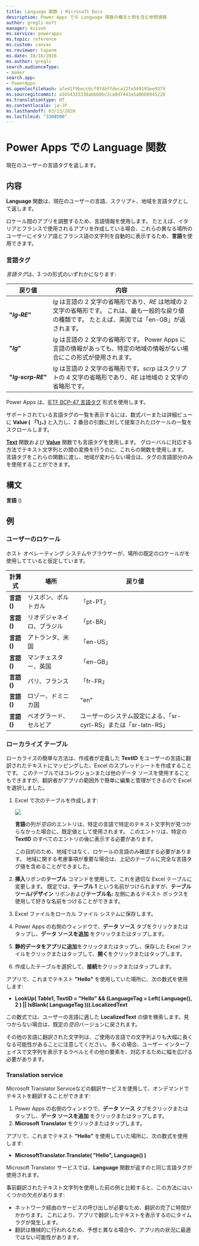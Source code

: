 ```yaml
---
title: Language 関数 | Microsoft Docs
description: Power Apps での Language 関数の構文と例を含む参照情報
author: gregli-msft
manager: kvivek
ms.service: powerapps
ms.topic: reference
ms.custom: canvas
ms.reviewer: tapanm
ms.date: 10/16/2016
ms.author: gregli
search.audienceType:
- maker
search.app:
- PowerApps
ms.openlocfilehash: a7e41f9becc6cf974bffdeca127e549191ee9379
ms.sourcegitcommit: a1b54333338abbb0bc3ca0d7443a5a06b8945228
ms.translationtype: HT
ms.contentlocale: ja-JP
ms.lasthandoff: 03/13/2020
ms.locfileid: "3308500"
---
```

# <a name="language-function-in-power-apps"></a>Power Apps での Language 関数
現在のユーザーの言語タグを返します。

## <a name="description"></a>内容
**Language** 関数は、現在のユーザーの言語、スクリプト、地域を言語タグとして返します。

ロケール間のアプリを調整するため、言語情報を使用します。  たとえば、イタリアとフランスで使用されるアプリを作成している場合、これらの異なる場所のユーザーにイタリア語とフランス語の文字列を自動的に表示するため、**言語**を使用できます。 

### <a name="language-tags"></a>言語タグ
*言語タグ*は、3 つの形式のいずれかになります:

| 戻り値 | 内容 |
| --- | --- |
| **"*lg&#8209;RE*"** |*lg* は言語の 2 文字の省略形であり、*RE* は地域の 2 文字の省略形です。  これは、最も一般的な戻り値の種類です。  たとえば、英国では「en-GB」が返されます。 |
| **"*lg*"** |*lg* は言語の 2 文字の省略形です。  Power Apps に言語の情報があっても、特定の地域の情報がない場合にこの形式が使用されます。 |
| **"*lg&#8209;scrp&#8209;RE*"** |*lg* は言語の 2 文字の省略形です。*scrp* はスクリプトの 4 文字の省略形であり、*RE* は地域の 2 文字の省略形です。 |

Power Apps は、[IETF BCP-47 言語タグ](https://tools.ietf.org/html/bcp47) 形式を使用します。  

サポートされている言語タグの一覧を表示するには、数式バーまたは詳細ビューに **Value ( 「1」、)** と入力し、2 番目の引数に対して提案されたロケールの一覧をスクロールします。  

**[Text](function-text.md)** 関数および **[Value](function-value.md)** 関数でも言語タグを使用します。  グローバルに対応する方法でテキスト文字列との間の変換を行うのに、これらの関数を使用します。  言語タグをこれらの関数に渡し、地域が変わらない場合は、タグの言語部分のみを使用することができます。

## <a name="syntax"></a>構文
**言語** ()

## <a name="examples"></a>例
### <a name="users-locale"></a>ユーザーのロケール
ホスト オペレーティング システムやブラウザーが、場所の既定のロケールがを使用してていると仮定しています。

| 計算式 | 場所 | 戻り値 |
| --- | --- | --- |
| **言語 ()** |リスボン、ポルトガル |「pt-PT」 |
| **言語 ()** |リオデジャネイロ、ブラジル |「pt-BR」 |
| **言語 ()** |アトランタ、米国 |「en-US」 |
| **言語 ()** |マンチェスター、英国 |「en-GB」 |
| **言語 ()** |パリ、フランス |「fr-FR」 |
| **言語 ()** |ロゾー、ドミニカ国 |"en" |
| **言語 ()** |ベオグラード、セルビア |ユーザーのシステム設定による、「sr-cyrl-RS」または「sr-latn-RS」 |

### <a name="localization-table"></a>ローカライズ テーブル
ローカライズの簡単な方法は、作成者が定義した **TextID** をユーザーの言語に翻訳されたテキストにマッピングした、Excel のスプレッドシートを作成することです。  このテーブルではコレクションまたは他のデータ ソースを使用することもできますが、翻訳者がアプリの範囲外で簡単に編集と管理ができるので Excel を選択しました。

1. Excel で次のテーブルを作成します: 
   
    ![](media/function-language/loc-table.png)
   
    **言語**の列が*空白*のエントリは、特定の言語で特定のテキスト文字列が見つからなかった場合に、既定値として使用されます。 このエントリは、特定の **TextID** のすべてのエントリの後に表示する必要があります。
   
    この目的のため、地域ではなく、ロケールの言語のみ確認する必要があります。  地域に関する考慮事項が重要な場合は、上記のテーブルに完全な言語タグ値を含めることができました。 
2. **挿入**リボンの**テーブル** コマンドを使用して、これを適切な Excel テーブルに変更します。  既定では、**テーブル 1** という名前がつけられますが、**テーブル ツール/デザイン** リボンおよび**テーブル名:** 左側にあるテキスト ボックスを使用して好きな名前をつけることができます。
3. Excel ファイルをローカル ファイル システムに保存します。   
4. Power Apps の右側のウィンドウで、**データ ソース** タブをクリックまたはタップし、**データ ソースを追加** をクリックまたはタップします。
5. **静的データをアプリに追加**をクリックまたはタップし、保存した Excel ファイルをクリックまたはタップして、**開く**をクリックまたはタップします。
6. 作成したテーブルを選択して、**接続**をクリックまたはタップします。

アプリで、これまでテキスト **"Hello"** を使用していた場所に、次の数式を使用します:

* **LookUp( Table1, TextID = "Hello" && (LanguageTag = Left( Language(), 2 ) || IsBlank( LanguageTag ))).LocalizedText**  

この数式では、ユーザーの言語に適した **LocalizedText** の値を検索します。見つからない場合は、既定の*空白*バージョンに戻されます。 

その他の言語に翻訳された文字列は、ご使用の言語での文字列よりも大幅に長くなる可能性があることに注意してください。  多くの場合、ユーザー インターフェイスで文字列を表示するラベルとその他の要素を、対応するために幅を広げる必要があります。

### <a name="translation-service"></a>Translation service
Microsoft Translator Serviceなどの翻訳サービスを使用して、オンデマンドでテキストを翻訳することができます:  

1. Power Apps の右側のウィンドウで、**データ ソース** タブをクリックまたはタップし、**データ ソースを追加** をクリックまたはタップします。
2. **Microsoft Translator** をクリックまたはタップします。

アプリで、これまでテキスト **"Hello"** を使用していた場所に、次の数式を使用します:

* **MicrosoftTranslator.Translate( "Hello", Language() )**

Microsoft Translator サービスでは、**Language** 関数が返すのと同じ言語タグが使用されます。

事前翻訳されたテキスト文字列を使用した前の例と比較すると、この方法にはいくつかの欠点があります:

* ネットワーク経由のサービスの呼び出しが必要なため、翻訳の完了に時間がかかります。  これにより、アプリで翻訳したテキストを表示するのにタイムラグが発生します。 
* 翻訳は機械的に行われるため、予想と異なる場合や、アプリ内の状況に最適ではない可能性があります。


